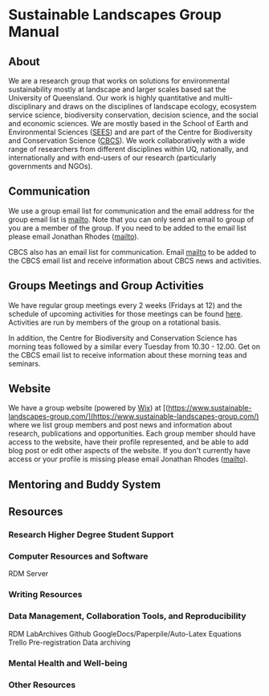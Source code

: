 # Sustainable Landscapes Group Manual

## About

We are a research group that works on solutions for environmental sustainability mostly at landscape and larger scales based sat the University of Queensland. Our work is highly quantitative and multi-disciplinary and draws on the disciplines of landscape ecology, ecosystem service science, biodiversity conservation, decision science, and the social and economic sciences. We are mostly based in the School of Earth and Environmental Sciences ([SEES](https://sees.uq.edu.au/)) and are part of the Centre for Biodiversity and Conservation Science ([CBCS](https://cbcs.centre.uq.edu.au/)). We work collaboratively with a wide range of researchers from different disciplines within UQ, nationally, and internationally and with end-users of our research (particularly governments and NGOs).

## Communication

We use a group email list for communication and the email address for the group email list is [mailto](mailto:sees.slg@uq.edu.au). Note that you can only send an email to group of you are a member of the group. If you need to be added to the email list please email Jonathan Rhodes ([mailto](mailto:j.rhodes@uq.edu.au)).  

CBCS also has an email list for communication. Email [mailto](mailto:cbcs-info@uq.edu.au) to be added to the CBCS email list and receive information about CBCS news and activities.       

## Groups Meetings and Group Activities

We have regular group meetings every 2 weeks (Fridays at 12) and the schedule of upcoming activities for those meetings can be found [here](https://docs.google.com/spreadsheets/d/14nomzkgr7S8u8k94ebr20h2anIoC2bz--fLcS3YHX6Y/edit#gid=1692762897). Activities are run by members of the group on a rotational basis.

In addition, the Centre for Biodiversity and Conservation Science has morning teas followed by a similar every Tuesday from 10.30 - 12.00. Get on the CBCS email list to receive information about these morning teas and seminars.

## Website

We have a group website (powered by [Wix](https://www.wix.com)) at [(https://www.sustainable-landscapes-group.com/](https://www.sustainable-landscapes-group.com/) where we list group members and post news and information about research, publications and opportunities. Each group member should have access to the website, have their profile represented, and be able to add blog post or edit other aspects of the website. If you don't currently have access or your profile is missing please email Jonathan Rhodes ([mailto](mailto:j.rhodes@uq.edu.au)).

## Mentoring and Buddy System


## Resources


### Research Higher Degree Student Support


### Computer Resources and Software

RDM
Server

### Writing Resources

### Data Management, Collaboration Tools, and Reproducibility

RDM
LabArchives
Github
GoogleDocs/Paperpile/Auto-Latex Equations
Trello
Pre-registration
Data archiving

### Mental Health and Well-being


### Other Resources
